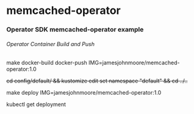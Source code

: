# memcached-operator
### Operator SDK memcached-operator example

###### Operator Container Build and Push

make docker-build docker-push IMG=jamesjohnmoore/memcached-operator:1.0

~~cd config/default/ && kustomize edit set namespace "default" && cd ../..~~

make deploy IMG=jamesjohnmoore/memcached-operator:1.0

kubectl get deployment
